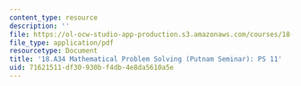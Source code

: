 ```yaml
---
content_type: resource
description: ''
file: https://ol-ocw-studio-app-production.s3.amazonaws.com/courses/18-a34-mathematical-problem-solving-putnam-seminar-fall-2018/71621511df30930bf4db4e8da5610a5e_MIT18_A34F18PS11.pdf
file_type: application/pdf
resourcetype: Document
title: '18.A34 Mathematical Problem Solving (Putnam Seminar): PS 11'
uid: 71621511-df30-930b-f4db-4e8da5610a5e
---
```

